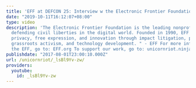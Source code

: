```yaml
---
title: 'EFF at DEFCON 25: Interview w the Electronic Frontier Foundation'
date: "2019-10-11T16:12:07+08:00"
type: video
description: 'The Electronic Frontier Foundation is the leading nonprofit organization
  defending civil liberties in the digital world. Founded in 1990, EFF champions user
  privacy, free expression, and innovation through impact litigation, policy analysis,
  grassroots activism, and technology development. " - EFF For more information on
  the EFF, go to: EFF.org To support our work, go to: unicornriot.ninja/?page_id=21'
publishdate: "2017-08-01T23:00:10.000Z"
url: /unicornriot/_lsBl9Yv-zw/
providers:
  youtube:
    id: _lsBl9Yv-zw
---
```

